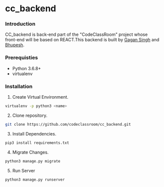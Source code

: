 # cc_backend

### Introduction
CC_backend is back-end part of the "CodeClassRoom" project whose front-end will be based on REACT.This backend is built by [Gagan Singh](https://github.com/GAGANsinghmsitece) and 
[Bhupesh](https://github.com/Bhupesh-V).


### Prerequisties
- Python 3.6.8+
- virtualenv

### Installation

1. Create Virtual Environment.
```bash
virtualenv -p python3 <name>
```
2. Clone repository.
```bash
git clone https://github.com/codeclassroom/cc_backend.git
```
3. Install Dependencies.
```bash
pip3 install requirements.txt
```
4. Migrate Changes.
```bash
python3 manage.py migrate
```
5. Run Server
```bash
python3 manage.py runserver
```
